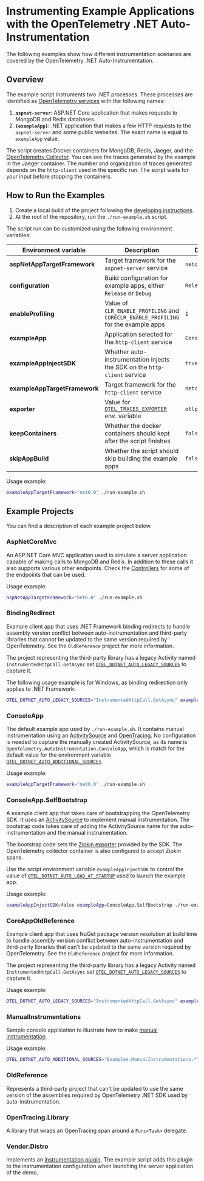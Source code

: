 # Instrumenting Example Applications with the OpenTelemetry .NET Auto-Instrumentation

The following examples show how different instrumentation scenarios are covered by
the OpenTelemetry .NET Auto-Instrumentation.

## Overview

The example script instruments two .NET processes. These processes are identified
as [OpenTelemetry services](https://github.com/open-telemetry/opentelemetry-specification/blob/d6bcc0cb072d8d6f6ced856f1f23c451648a3caa/specification/resource/semantic_conventions/README.md#service)
with the following names:

 1. **`aspnet-server`**: ASP.NET Core application that makes requests to MongoDB and Redis databases.
 2. **`{exampleApp}`**: .NET application that makes a few HTTP requests to the `aspnet-server` and some public websites. The exact name is equal to `exampleApp` value.

The script creates Docker containers for MongoDB, Redis, Jaeger, and the [OpenTelemetry Collector](https://opentelemetry.io/docs/collector/).
You can see the traces generated by the example in the Jaeger container.
The number and organization of traces generated depends on the `http-client`
used in the specific run. The script waits for your input before stopping the containers.

## How to Run the Examples

 1. Create a local build of the project following the [developing instructions](../docs/developing.md).
 2. At the root of the repository, run the `./run-example.sh` script.

The script run can be customized using the following environment variables:

| Environment variable | Description | Default |
|-|-|-|
| **aspNetAppTargetFramework** | Target framework for the `aspnet-server` service | `netcoreapp3.1` |
| **configuration** | Build configuration for example apps, either `Release` or `Debug` | `Release` |
| **enableProfiling** | Value of `CLR_ENABLE_PROFILING` and `CORECLR_ENABLE_PROFILING` for the example apps | `1` |
| **exampleApp** | Application selected for the `http-client` service | `ConsoleApp` |
| **exampleAppInjectSDK** | Whether auto-instrumentation injects the SDK on the `http-client` service | `true` |
| **exampleAppTargetFramework** | Target framework for the `http-client` service | `netcoreapp3.1` |
| **exporter** | Value for [`OTEL_TRACES_EXPORTER`](../docs/config.md#exporters) env. variable | `otlp` |
| **keepContainers** | Whether the docker containers should kept after the script finishes | `false` |
| **skipAppBuild** | Whether the script should skip building the example apps | `false` |

Usage example:

```bash
exampleAppTargetFramework="net6.0" ./run-example.sh
```

## Example Projects

You can find a description of each example project below.

### AspNetCoreMvc

An ASP.NET Core MVC application used to simulate a server application capable of making calls
to MongoDB and Redis. In addition to these calls it also supports various other endpoints. Check
the [Controllers](./AspNetCoreMvc/Controllers/) for some of the endpoints that
can be used.

Usage example:

```bash
aspNetAppTargetFramework="net6.0" ./run-example.sh
```

### BindingRedirect

Example client app that uses .NET Framework binding redirects to handle assembly version conflict
between auto-instrumentation and third-party libraries that cannot be updated to the same version required by OpenTelemetry. See the `OldReference` project for more information.

The project representing the third-party library has a legacy Activity named `InstrumentedHttpCall.GetAsync`
set [`OTEL_DOTNET_AUTO_LEGACY_SOURCES`](../docs/config.md#customization) to capture it.

The following usage example is for Windows, as binding redirection only applies to .NET Framework:

```bash
OTEL_DOTNET_AUTO_LEGACY_SOURCES="InstrumentedHttpCall.GetAsync" exampleApp=BindingRedirect exampleAppTargetFramework=net472 ./run-example.sh
```

### ConsoleApp

The default example app used by `./run-example.sh`. It contains manual instrumentation using an
[ActivitySource](https://github.com/open-telemetry/opentelemetry-dotnet/blob/main/src/OpenTelemetry/README.md#activity-source)
and [OpenTracing](https://github.com/open-telemetry/opentelemetry-dotnet/tree/main/src/OpenTelemetry.Shims.OpenTracing#readme).
No configuration is needed to capture the manually created ActivitySource, as its name is
`OpenTelemetry.AutoInstrumentation.ConsoleApp`, which is match for the default value for the environment variable
[`OTEL_DOTNET_AUTO_ADDITIONAL_SOURCES`](../docs/config.md#customization).

Usage example:

```bash
exampleAppTargetFramework="net6.0" ./run-example.sh
```

### ConsoleApp.SelfBootstrap

A example client app that takes care of bootstrapping the OpenTelemetry SDK. It uses an
[ActivitySource](https://github.com/open-telemetry/opentelemetry-dotnet/blob/main/src/OpenTelemetry/README.md#activity-source)
to implement manual instrumentation. The bootstrap code takes care of adding the ActivitySource name
for the auto-instrumentation and the manual instrumentation.

The bootstrap code sets the [Zipkin exporter](https://github.com/open-telemetry/opentelemetry-dotnet/blob/main/src/OpenTelemetry.Exporter.Zipkin/README.md)
provided by the SDK. The OpenTelemetry collector container is also configured to accept Zipkin spans.

Use the script environment variable `exampleAppInjectSDK` to control the value of
[`OTEL_DOTNET_AUTO_LOAD_AT_STARTUP`](../docs/config.md#customization) used to launch
the example app.

Usage example:

```bash
exampleAppInjectSDK=false exampleApp=ConsoleApp.SelfBootstrap ./run-example.sh
```

### CoreAppOldReference

Example client app that uses NuGet package version resolution at build time to handle assembly version conflict
between auto-instrumentation and third-party libraries that can't be updated to the same version required by OpenTelemetry. See the `OldReference` project for more information.

The project representing the third-party library has a legacy Activity named `InstrumentedHttpCall.GetAsync`
set [`OTEL_DOTNET_AUTO_LEGACY_SOURCES`](../docs/config.md#customization) to capture it.

Usage example:

```bash
OTEL_DOTNET_AUTO_LEGACY_SOURCES="InstrumentedHttpCall.GetAsync" exampleApp=CoreAppOldReference ./run-example.sh
```

### ManualInstrumentations

Sample console application to illustrate how to make [manual instrumentation](..\docs\manual-instrumentation.md).

Usage example:

```bash
OTEL_DOTNET_AUTO_ADDITIONAL_SOURCES="Examples.ManualInstrumentations.*" exampleApp=ManualInstrumentations ./run-example.sh
```

### OldReference

Represents a third-party project that can't be updated to use the same version of the assemblies
required by OpenTelemetry .NET SDK used by auto-instrumentation.

### OpenTracing.Library

A library that wraps an OpenTracing span around a `Func<Task>` delegate.

### Vendor.Distro

Implements an [instrumentation plugin](../docs/config.md#customization).
The example script adds this plugin to the instrumentation configuration
when launching the server application of the demo.
